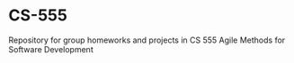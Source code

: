 # CS-555
Repository for group homeworks and projects in CS 555 Agile Methods for Software Development
